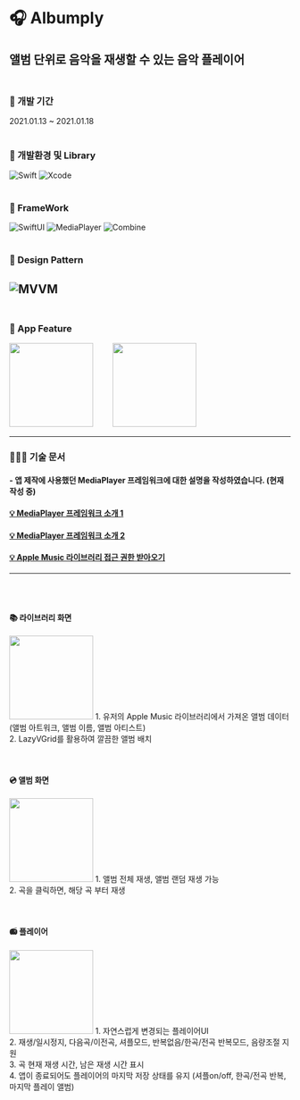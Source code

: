 # 🎧 Albumply
앨범 단위로 음악을 재생할 수 있는 음악 플레이어
<br/><br/>
---
### 🎹 개발 기간
2021.01.13 ~ 2021.01.18
<br/><br/>
### 🎹 개발환경 및 Library
![Swift](https://img.shields.io/badge/Swift-5.0-orange)
![Xcode](https://img.shields.io/badge/Xcode-13.2-blue)
<br/><br/>
### 🎹 FrameWork
![SwiftUI](https://img.shields.io/badge/SwiftUI-blue)
![MediaPlayer](https://img.shields.io/badge/MediaPlayer-red)
![Combine](https://img.shields.io/badge/Combine-gray)
<br/><br/>
### 🎹 Design Pattern
![MVVM](https://img.shields.io/badge/MVVM-brown)
<br/><br/>
---
### 🎹 App Feature
<p>
<img width="150" src="https://user-images.githubusercontent.com/53016167/151317618-9ce416c6-57b9-4fa7-a33a-ae387c9d560f.gif">
&#160; &#160; &#160; &#160;
<img width="150" src="https://user-images.githubusercontent.com/53016167/151319145-b9da7cd5-abcc-48e7-869f-1df2dbf60ce8.gif">
</p>

---
### 👨🏼‍💻 기술 문서
#### - 앱 제작에 사용했던 MediaPlayer 프레임워크에 대한 설명을 작성하였습니다. (현재 작성 중)

#### [💡 MediaPlayer 프레임워크 소개 1](https://hasensprung.tistory.com/123)
#### [💡 MediaPlayer 프레임워크 소개 2](https://hasensprung.tistory.com/124)
#### [💡 Apple Music 라이브러리 접근 권한 받아오기](https://hasensprung.tistory.com/125)

---

<br/><br/>
#### 📚 라이브러리 화면
<img width="150" src="https://user-images.githubusercontent.com/53016167/152551966-19d8b5aa-f9b0-486d-98df-953e346c9855.gif">
1. 유저의 Apple Music 라이브러리에서 가져온 앨범 데이터 (앨범 아트워크, 앨범 이름, 앨범 아티스트)<br/>
2. LazyVGrid를 활용하여 깔끔한 앨범 배치<br/>
<br/><br/>

#### 💿 앨범 화면
<img width="150" src="https://user-images.githubusercontent.com/53016167/152553079-38eda2c8-7acb-4349-a3c2-8940297fd872.gif">
1. 앨범 전체 재생, 앨범 랜덤 재생 가능<br/>
2. 곡을 클릭하면, 해당 곡 부터 재생<br/>
<br/><br/>


#### 📻 플레이어
<img width="150" src="https://user-images.githubusercontent.com/53016167/152554495-b031c07b-84b5-4faa-baa7-bdeb35014827.gif">
1. 자연스럽게 변경되는 플레이어UI<br/>
2. 재생/일시정지, 다음곡/이전곡, 셔플모드, 반복없음/한곡/전곡 반복모드, 음량조절 지원<br/>
3. 곡 현재 재생 시간, 남은 재생 시간 표시<br/>
4. 앱이 종료되어도 플레이어의 마지막 저장 상태를 유지 (셔플on/off, 한곡/전곡 반복, 마지막 플레이 앨범)<br/>
<br/><br/>



  
  
  
